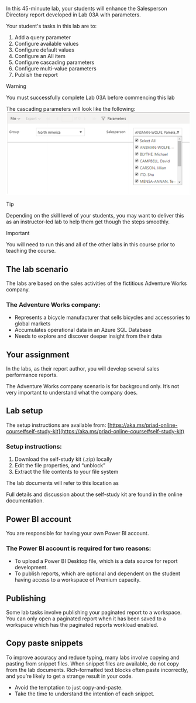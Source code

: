 In this 45-minuute lab, your students will enhance the Salesperson Directory report developed in Lab 03A with parameters. 

Your student's tasks in this lab are to:
1. Add a query parameter
1. Configure available values
1. Configure default values
1. Configure an All item
1. Configure cascading parameters
1. Configure multi-value parameters
1. Publish the report

> [!WARNING]
> You must successfully complete Lab 03A before commencing this lab

The cascading parameters will look like the following:
![detail of the Salesperson dropdown list](../media/lab04a.png)

> [!Tip]
> Depending on the skill level of your students, you may want to deliver this as an instructor-led lab to help them get though the steps smoothly.

> [!IMPORTANT]
> You will need to run this and all of the other labs in this course prior to teaching the course.



## The lab scenario
The labs are based on the sales activities of the fictitious Adventure Works company.

### The Adventure Works company:
- Represents a bicycle manufacturer that sells bicycles and accessories to global markets
- Accumulates operational data in an Azure SQL Database
- Needs to explore and discover deeper insight from their data

## Your assignment
In the labs, as their report author, you will develop several sales performance reports.

The Adventure Works company scenario is for background only. It’s not very important to understand what the company does. 

## Lab setup
The setup instructions are available from: [https://aka.ms/priad-online-course#self-study-kit](https://aka.ms/priad-online-course#self-study-kit)

### Setup instructions:
1. Download the self-study kit (.zip) locally
1. Edit the file properties, and “unblock”
1. Extract the file contents to your file system 


The lab documents will refer to this location as <CourseFolder>

Full details and discussion about the self-study kit are found in the online documentation.

## Power BI account
You are responsible for having your own Power BI account.

### The Power BI account is required for two reasons: 
- To upload a Power BI Desktop file, which is a data source for report development. 
- To publish reports, which are optional and dependent on the student having access to a workspace of Premium capacity.

## Publishing
Some lab tasks involve publishing your paginated report to a workspace.
You can only open a paginated report when it has been saved to a workspace which has the paginated reports workload enabled.


## Copy paste snippets
To improve accuracy and reduce typing, many labs involve copying and pasting from snippet files. 
When snippet files are available, do not copy from the lab documents. Rich-formatted text blocks often paste incorrectly, and you’re likely to get a strange result in your code.

- Avoid the temptation to just copy-and-paste.
- Take the time to understand the intention of each snippet.
